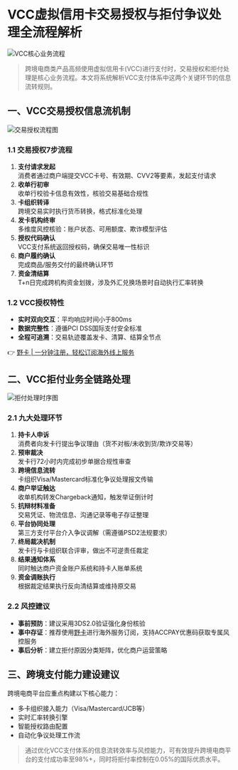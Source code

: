 # VCC虚拟信用卡交易授权与拒付争议处理全流程解析

![VCC核心业务流程](https://bbtdd.com/wp-content/uploads/img/95491538.webp)

> 跨境电商类产品高频使用虚拟信用卡(VCC)进行支付时，交易授权和拒付处理是核心业务流程。本文将系统解析VCC支付体系中这两个关键环节的信息流转规则。

## 一、VCC交易授权信息流机制
![交易授权流程图](https://bbtdd.com/wp-content/uploads/img/721627957479236.webp)

### 1.1 交易授权7步流程
1. **支付请求发起**  
消费者通过商户端提交VCC卡号、有效期、CVV2等要素，发起支付请求
2. **收单行初审**  
收单行校验卡信息有效性，核验交易基础合规性
3. **卡组织转译**  
跨境交易实时执行货币转换，格式标准化处理
4. **发卡机构终审**  
多维度风控核验：账户状态、可用额度、欺诈模型评估
5. **授权代码确认**  
VCC支付系统返回授权码，确保交易唯一性标识
6. **商户履约确认**  
完成商品/服务交付的最终确认环节
7. **资金清结算**  
T+n日完成跨机构资金划拨，涉及外汇兑换场景时自动执行汇率转换

### 1.2 VCC授权特性
- **实时双向交互**：平均响应时间小于800ms
- **数据完整性**：遵循PCI DSS国际支付安全标准
- **全程可追溯**：交易轨迹覆盖发卡、清算、结算全节点

👉 [野卡 | 一分钟注册，轻松订阅海外线上服务](https://bbtdd.com/yeka)

## 二、VCC拒付业务全链路处理
![拒付处理时序图](https://bbtdd.com/wp-content/uploads/img/780699971.webp)

### 2.1 九大处理环节
1. **持卡人申诉**  
消费者向发卡行提出争议理由（货不对板/未收到货/欺诈交易等）
2. **预审裁决**  
发卡行72小时内完成初步单据合规性审查
3. **跨境信息流转**  
卡组织Visa/Mastercard标准化争议处理报文传输
4. **商户举证触达**  
收单机构转发Chargeback通知，触发举证倒计时
5. **抗辩材料准备**  
交易凭证、物流信息、沟通记录等电子存证整理
6. **平台协同处理**  
第三方支付平台介入争议调解（需遵循PSD2法规要求）
7. **终局裁决机制**  
发卡行与卡组织联合评审，做出不可逆责任裁定
8. **结果通知体系**  
同时触达商户资金账户系统和持卡人账单系统
9. **资金调账执行**  
根据裁定结果执行反向清结算或维持原交易

### 2.2 风控建议
- **事前预防**：建议采用3DS2.0验证强化身份核验
- **事中存证**：推荐使用[野卡](https://bbtdd.com/yeka)进行海外服务订阅，支持ACCPAY优惠码获取专属风控服务
- **事后分析**：建立拒付原因分类矩阵，优化商户运营策略

## 三、跨境支付能力建设建议
跨境电商平台应重点构建以下核心能力：
- 多卡组织接入能力（Visa/Mastercard/JCB等）
- 实时汇率转换引擎
- 智能授权路由配置
- 自动化争议处理工作流

> 通过优化VCC支付体系的信息流转效率与风控能力，可有效提升跨境电商平台的支付成功率至98%+，同时将拒付率控制在0.05%的国际优质水平。